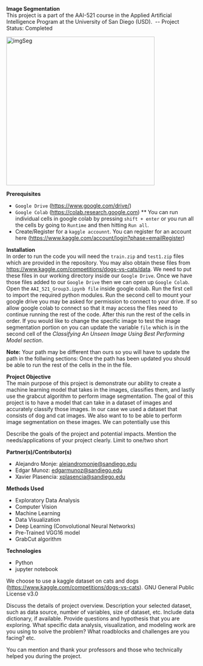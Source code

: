 <b>Image Segmentation</b>
<br>
This project is a part of the AAI-521 course in the Applied Artificial Intelligence Program at the
University of San Diego (USD). 
-- Project Status: Completed

<img width="391" alt="imgSeg" src="https://user-images.githubusercontent.com/105265021/206610278-73d69681-5f71-455a-8794-8de7f0e8b625.png">


<b>Prerequisites</b>
* ```Google Drive``` (https://www.google.com/drive/)
* ```Google Colab``` (https://colab.research.google.com)
** You can run individual cells in google colab by pressing ```shift + enter``` or you run all the cells by going to ```Runtime``` and then hitting ```Run all```.
* Create/Register for a ```kaggle accounnt```. You can register for an account here (https://www.kaggle.com/account/login?phase=emailRegister)

<b>Installation</b>
<br>
In order to run the code you will need the ```train.zip``` and ```test1.zip``` files which are provided in the repository. You may also obtain these files from https://www.kaggle.com/competitions/dogs-vs-cats/data. We need to put these files in our working directory inside our ```Google Drive```. Once we have those files added to our ```Google Drive``` then we can open up ```Google Colab```. Open the ```AAI_521_Group3.ipynb file``` inside google colab. Run the first cell to import the required python modules. Run the second cell to mount your google drive you may be asked for permission to connect to your drive. If so allow google colab to connect so that it may access the files need to continue running the rest of the code. After this run the rest of the cells in order. If you would like to change the specific image to test the image segmentation portion on you can update the variable ```file``` which is in the second cell of the *Classifying An Unseen Image Using Best Performing Model section*.

<b>Note:</b> Your path may be different than ours so you will have to update the path in the follwing  sections: 
Once the path has been updated you should be able to run the rest of the cells in the in the file. 

<b>Project Objective</b>
<br>
The main purpose of this project is demonstrate our ability to create a machine learning model that takes in the images, classifies them, and lastly use the grabcut algorithm to perform image segmentation. The goal of this project is to have a model that can take in a dataset of images and accurately classify those images. In our case we used a dataset that consists of dog and cat images. We also want to to be able to perform image segmentation on these images. We can potentially use this

Describe the goals of the project and potential
impacts. Mention the needs/applications of your project clearly. Limit to one/two short


<b>Partner(s)/Contributor(s)</b>
* Alejandro Monje: alejandromonje@sandiego.edu
* Edgar Munoz: edgarmunoz@sandiego.edu
* Xavier Plasencia: xplasencia@sandiego.edu  


<b>Methods Used</b>
* Exploratory Data Analysis 
* Computer Vision
* Machine Learning
* Data Visualization
* Deep Learning (Convolutional Neural Networks) 
* Pre-Trained VGG16 model 
* GrabCut algorithm


<b>Technologies</b>
* Python
* jupyter notebook

We choose to use a kaggle dataset on cats and dogs (https://www.kaggle.com/competitions/dogs-vs-cats). GNU General Public License v3.0

Discuss the details of project overview. Description your selected dataset, such as data source,
number of variables, size of dataset, etc. Include data dictionary, if available. Provide questions
and hypothesis that you are exploring. What specific data analysis, visualization, and modeling
work are you using to solve the problem? What roadblocks and challenges are you facing? etc.

You can mention and thank your professors and those who technically helped you during the
project.
